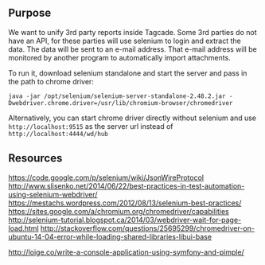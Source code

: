 Purpose
-------

We want to unify 3rd party reports inside Tagcade. Some 3rd parties do not have an API, for these parties will use selenium to login and extract the data.
The data will be sent to an e-mail address. That e-mail address will be monitored by another program to automatically import attachments.

To run it, download selenium standalone and start the server and pass in the path to chrome driver:

```
java -jar /opt/selenium/selenium-server-standalone-2.48.2.jar -Dwebdriver.chrome.driver=/usr/lib/chromium-browser/chromedriver
```

Alternatively, you can start chrome driver directly without selenium and use `http://localhost:9515` as the server url instead of `http://localhost:4444/wd/hub`

Resources
---------

https://code.google.com/p/selenium/wiki/JsonWireProtocol
http://www.slisenko.net/2014/06/22/best-practices-in-test-automation-using-selenium-webdriver/
https://mestachs.wordpress.com/2012/08/13/selenium-best-practices/
https://sites.google.com/a/chromium.org/chromedriver/capabilities
http://selenium-tutorial.blogspot.ca/2014/03/webdriver-wait-for-page-load.html
http://stackoverflow.com/questions/25695299/chromedriver-on-ubuntu-14-04-error-while-loading-shared-libraries-libui-base

http://loige.co/write-a-console-application-using-symfony-and-pimple/
